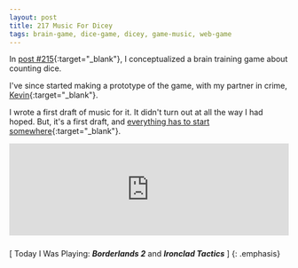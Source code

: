 ```yaml
---
layout: post
title: 217 Music For Dicey
tags: brain-game, dice-game, dicey, game-music, web-game
---
```

In [post #215](http://www.foster-douglas.com/games/215-dicey/){:target="_blank"}, I conceptualized a brain training game about counting dice.

I've since started making a prototype of the game, with my partner in crime, [Kevin](http://kevinmcgillivray.net){:target="_blank"}.

I wrote a first draft of music for it.  It didn't turn out at all the way I had hoped.  But, it's a first draft, and [everything has to start somewhere](http://www.foster-douglas.com/games/001-legend-of-korras-disappointing-control-scheme/){:target="_blank"}.

<iframe width="100%" height="166" scrolling="no" frameborder="no" style="margin-bottom:10px;" src="https://w.soundcloud.com/player/?url=https%3A//api.soundcloud.com/tracks/218169854&amp;color=00aabb&amp;auto_play=false&amp;hide_related=false&amp;show_comments=true&amp;show_user=true&amp;show_reposts=false"></iframe>

[ Today I Was Playing: ***Borderlands 2*** and ***Ironclad Tactics*** ]
{: .emphasis}

